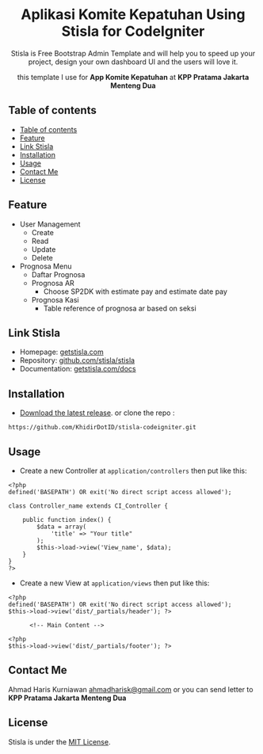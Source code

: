 <h1 align="center">Aplikasi Komite Kepatuhan Using Stisla for CodeIgniter</h1>

<p align="center">
  Stisla is Free Bootstrap Admin Template and will help you to speed up your project, design your own dashboard UI and the users will love it.
</p>

<p align="center">
  this template I use for <strong>App Komite Kepatuhan</strong> at <strong>KPP Pratama Jakarta Menteng Dua</strong>
</p>


## Table of contents

- [Table of contents](#table-of-contents)
- [Feature](#feature)
- [Link Stisla](#link-stisla)
- [Installation](#installation)
- [Usage](#usage)
- [Contact Me](#contact-me)
- [License](#license)

## Feature
- User Management
  - Create
  - Read
  - Update
  - Delete
- Prognosa Menu
  - Daftar Prognosa
  - Prognosa AR
    - Choose SP2DK with estimate pay and estimate date pay
  - Prognosa Kasi
    - Table reference of prognosa ar based on seksi

## Link Stisla
- Homepage: [getstisla.com](https://getstisla.com)
- Repository: [github.com/stisla/stisla](https://github.com/stisla/stisla)
- Documentation: [getstisla.com/docs](https://getstisla.com/docs)

## Installation
- [Download the latest release](https://github.com/KhidirDotID/stisla-codeigniter/archive/v1.0.0.zip).
or clone the repo :
```
https://github.com/KhidirDotID/stisla-codeigniter.git
```

## Usage
- Create a new Controller at `application/controllers` then put like this:
```
<?php
defined('BASEPATH') OR exit('No direct script access allowed');

class Controller_name extends CI_Controller {

	public function index() {
		$data = array(
			'title' => "Your title"
		);
		$this->load->view('View_name', $data);
	}
}
?>
```
- Create a new View at `application/views` then put like this:
```
<?php
defined('BASEPATH') OR exit('No direct script access allowed');
$this->load->view('dist/_partials/header'); ?>

      <!-- Main Content -->

<?php
$this->load->view('dist/_partials/footer'); ?>
```

## Contact Me
Ahmad Haris Kurniawan
ahmadharisk@gmail.com
or you can send letter to <strong>KPP Pratama Jakarta Menteng Dua</strong>


## License

Stisla is under the [MIT License](LICENSE).
